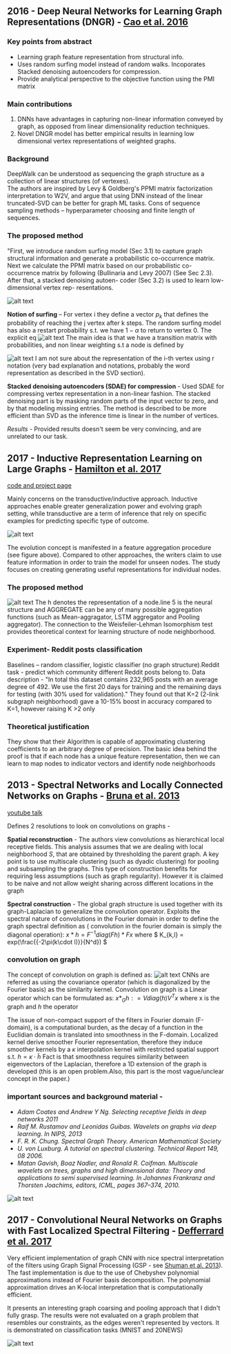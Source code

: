 ## 2016 - Deep Neural Networks for Learning Graph Representations (DNGR) - [Cao et al. 2016](https://www.aaai.org/ocs/index.php/AAAI/AAAI16/paper/download/12423/11715) 

### Key points from abstract
- Learning graph feature representation from structural info.  
- Uses random surfing model instead of random walks. Incoporates Stacked denoising autoencoders for compression. 
- Provide analytical perspective to the objective function using the PMI matrix 

### Main contributions
1. DNNs have advantages in capturing non-linear information conveyed by graph, as opposed from linear dimensionality reduction techniques. 
2. Novel DNGR model has better empirical results in learning low dimensional vertex representations of weighted graphs. 

### Background
DeepWalk can be understood as sequencing the graph structure as a collection of linear structures (of vertexes).  
The authors are inspired by Levy & Goldberg's PPMI matrix factorization interpretation to W2V, and argue that using DNN instead of the linear truncated-SVD can be better for graph ML tasks.
Cons of sequence sampling methods – hyperparameter choosing and finite length of sequences. 
 
### The proposed method
"First, we introduce random surfing model (Sec 3.1) to capture graph structural information and generate a probabilistic co-occurrence matrix. Next we calculate the PPMI matrix based on our probabilistic co-occurrence matrix by following (Bullinaria and Levy 2007) (See Sec 2.3). After that, a stacked denoising autoen- coder (Sec 3.2) is used to learn low-dimensional vertex rep- resentations. 

![alt text](https://github.com/NoamGit/paper_reviews/blob/master/graphs/pictures/image.png)

**Notion of surfing** – For vertex i they define a vector $p_k$ that defines the probability of reaching the j vertex after k steps. The random surfing model has also a restart probability s.t. we have $1-\alpha$ to return to vertex 0. The explicit eq ![alt text](https://github.com/NoamGit/paper_reviews/blob/master/graphs/pictures/Screenshot%20from%202017-08-12%2017-32-41.png)
The main idea is that we have a transition matrix with probabilities, and non linear weighting s.t a node is defined by 

![alt text](https://github.com/NoamGit/paper_reviews/blob/master/graphs/pictures/Screenshot%20from%202017-08-12%2017-52-24.png)
I am not sure about the representation of the i-th vertex using r notation (very bad explanation and notations, probably the word representation as described in the SVD section).
 
**Stacked denoising autoencoders (SDAE) for compression** - Used SDAE for compressing vertex representation in a non-linear fashion. The stacked denoising part is by masking random parts of the input vector to zero, and by that modeling missing entries. The method is described to be more efficient than SVD as the inference time is linear in the number of vertices. 

*Results* -
Provided results doesn't seem be very convincing, and are unrelated to our task.



## 2017 - Inductive Representation Learning on Large Graphs - [Hamilton et al. 2017](https://arxiv.org/pdf/1706.02216) 
[code and project page](http://snap.stanford.edu/graphsage/)

Mainly concerns on the transductive/inductive approach. Inductive approaches enable greater generalization power and evolving graph setting, while transductive are a term of inference that rely on specific examples for predicting specific type of outcome.

![alt text](https://github.com/NoamGit/paper_reviews/blob/master/graphs/pictures/inductive_1.png)

The evolution concept is manifested in a feature aggregation procedure (see figure above). Compared to other approaches, the writers claim to use feature information in order to train the model for unseen nodes. The study focuses on creating generating useful representations for individual nodes.


### The proposed method

![alt text](https://github.com/NoamGit/paper_reviews/blob/master/graphs/pictures/inductive_2.png)
The h denotes the representation of a node.line 5 is the neural structure and AGGREGATE can be any of many possible aggregation functions (such as Mean-aggragator, LSTM aggregator and Pooling aggregator).
The connection to the Weisfeiler-Lehman Isomorphism test provides theoretical context for learning structure of node neighborhood. 
 
### Experiment- Reddit posts classification

Baselines – random classifier, logistic classifier (no graph structure).Reddit  task - predict which community different Reddit posts belong to. Data description - "In total this dataset contains 232,965 posts with an average degree of 492. We use the first 20 days for training and the remaining days for testing (with 30% used for validation)." 
They found out that K=2 (2-link subgraph neighborhood) gave a 10-15% boost in accuracy compared to K=1, however raising K >2 only 
 
### Theoretical justification

They show that their Algorithm is capable of approximating clustering coefficients to an arbitrary degree of precision. 
The basic idea behind the proof is that if each node has a unique feature representation, then we can learn to map nodes to indicator vectors and identify node neighborhoods




## 2013 - Spectral Networks and Locally Connected Networks on Graphs - [Bruna et al. 2013](http://arxiv.org/abs/1312.6203) 
[youtube talk](https://www.youtube.com/watch?v=xk17mfFxkag)
 
Defines 2 resolutions to look on convolutions on graphs -
 
**Spatial reconstruction** - 
The authors view convolutions as hierarchical local receptive fields. This analysis assumes that we are dealing with local neighborhood $S$, that are obtained by thresholding the parent graph. A key point is to use multiscale clustering (such as dyadic clustering) for pooling and subsampling the graphs.
This type of construction benefits for requiring less assumptions (such as graph regularity). However it is claimed to be naive and not allow weight sharing across different locations in the graph
 
**Spectral construction** - 
The global graph structure is used together with its graph-Laplacian to generalize the convolution operator.
Exploits the spectral nature of convolutions in the Fourier domain in order to define the graph spectral definition as ( convolution in the fourier domain is simply the diagonal operation): $x*h = F^{-1} diag(Fh) * Fx$
where $ K_{k,l} = exp(\frac{{-2\pi(k\cdot l)}}{N^d}) $
 
### convolution on graph
The concept of convolution on graph is defined as:
![alt text](https://github.com/NoamGit/paper_reviews/blob/master/graphs/pictures/image.png)
CNNs are referred as using the covariance operator (which is diagonalized by the Fourier basis) as the similarity kernel.
Convolution on graph is a Linear operator which can be formulated as:
 $x*_{G}h: = Vdiag(h)V^Tx$  where x is the graph and $h$ the operator
 
The issue of non-compact support of the filters in Fourier domain (F-domain), is a computational burden, as the decay of a function in the Euclidian domain is translated into smoothness in the F-domain. Localized kernel derive smoother Fourier representation, therefore they induce smoother kernels by a $\kappa$ interpolation kernel with restricted spatial support s.t. $h = \kappa \cdot \tilde{h}$
Fact is that smoothness requires similarity between eigenvectors of the Laplacian, therefore a 1D extension of the graph is developed (this is an open problem.Also, this part is the most vague/unclear concept in the paper.)
 
### important sources and background material -
- _Adam Coates and Andrew Y Ng. Selecting receptive fields in deep networks 2011_
- _Raif M. Rustamov and Leonidas Guibas. Wavelets on graphs via deep learning. In NIPS, 2013_
- _F. R. K. Chung. Spectral Graph Theory. American Mathematical Society_
- _U. von Luxburg. A tutorial on spectral clustering. Technical Report 149, 08 2006._
- _Matan Gavish, Boaz Nadler, and Ronald R. Coifman. Multiscale wavelets on trees, graphs
and high dimensional data: Theory and applications to semi supervised learning. In Johannes
Frankranz and Thorsten Joachims, editors, ICML, pages 367–374, 2010._


![alt text](https://github.com/NoamGit/paper_reviews/blob/master/graphs/pictures/Screenshot%20from%202017-05-20%2014-33-10.png)




## 2017 - Convolutional Neural Networks on Graphs with Fast Localized Spectral Filtering - [Defferrard et al. 2017](http://arxiv.org/abs/1606.09375)

Very efficient implementation of graph CNN with nice spectral interpretation of the filters using Graph Signal Processing (GSP - see [Shuman et al. 2013](https://arxiv.org/pdf/1211.0053.pdf)). 
The fast implementation is due to the use of Chebyshev polynomial approximations instead of Fourier basis decomposition. The polynomial approximation drives an K-local interpretation that is computationally efficient. 
  
It presents an interesting graph coarsing and pooling approach that I didn't fully grasp. The results were not evaluated on a graph problem that resembles our constraints, as the edges weren't represented by vectors. It is demonstrated on classification tasks (MNIST and 20NEWS)

![alt text](https://github.com/NoamGit/paper_reviews/blob/master/graphs/pictures/Screenshot%20from%202017-05-13%2015-39-02.png)
